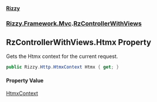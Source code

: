 #### [Rizzy](index 'index')
### [Rizzy.Framework.Mvc](Rizzy.Framework.Mvc 'Rizzy.Framework.Mvc').[RzControllerWithViews](Rizzy.Framework.Mvc.RzControllerWithViews 'Rizzy.Framework.Mvc.RzControllerWithViews')

## RzControllerWithViews.Htmx Property

Gets the Htmx context for the current request.

```csharp
public Rizzy.Http.HtmxContext Htmx { get; }
```

#### Property Value
[HtmxContext](Rizzy.Http.HtmxContext 'Rizzy.Http.HtmxContext')